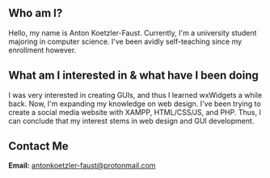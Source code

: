 ## Who am I?
Hello, my name is Anton Koetzler-Faust. Currently, I'm a university student majoring in computer science. I've been avidly self-teaching since my enrollment however.
## What am I interested in & what have I been doing
I was very interested in creating GUIs, and thus I learned wxWidgets a while back. Now, I'm expanding my knowledge on web design. I've been trying to create a social media website with XAMPP, HTML/CSS/JS, and PHP. Thus, I can conclude that my interest stems in web design and GUI development.
## Contact Me
**Email:** antonkoetzler-faust@protonmail.com
